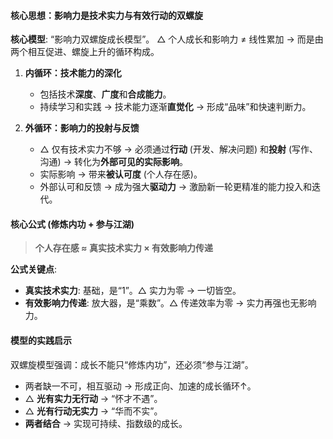 #### 核心思想：影响力是技术实力与有效行动的双螺旋

**核心模型**: “影响力双螺旋成长模型”。
△ 个人成长和影响力 ≠ 线性累加 → 而是由两个相互促进、螺旋上升的循环构成。

1.  **内循环：技术能力的深化**
    *   包括技术**深度**、**广度**和**合成能力**。
    *   持续学习和实践 → 技术能力逐渐**直觉化** → 形成“品味”和快速判断力。

2.  **外循环：影响力的投射与反馈**
    *   △ 仅有技术实力不够 → 必须通过**行动** (开发、解决问题) 和**投射** (写作、沟通) → 转化为**外部可见的实际影响**。
    *   实际影响 → 带来**被认可度** (个人存在感)。
    *   外部认可和反馈 → 成为强大**驱动力** → 激励新一轮更精准的能力投入和迭代。

#### 核心公式 (修炼内功 + 参与江湖)

> **个人存在感 ≈ 真实技术实力 × 有效影响力传递**

**公式关键点**:

*   **真实技术实力**: 基础，是“1”。△ 实力为零 → 一切皆空。
*   **有效影响力传递**: 放大器，是“乘数”。△ 传递效率为零 → 实力再强也无影响力。

#### 模型的实践启示

双螺旋模型强调：成长不能只“修炼内功”，还必须“参与江湖”。

*   两者缺一不可，相互驱动 → 形成正向、加速的成长循环↑。
*   △ **光有实力无行动** → “怀才不遇”。
*   △ **光有行动无实力** → “华而不实”。
*   **两者结合** → 实现可持续、指数级的成长。